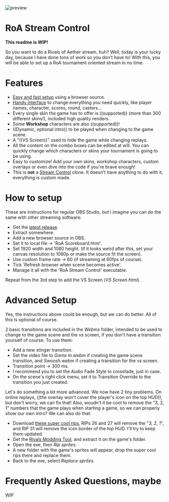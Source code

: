 ![preview](https://cdn.discordapp.com/attachments/574303886869790730/700308095779340298/unknown.png)
# RoA Stream Control

**This readme is WIP!**

So you want to do a Rivals of Aether stream, huh? Well, today is your lucky day, because I have done tons of work so you don’t have to! With this, you will be able to set up a RoA tournament oriented stream in no time.

# Features
- [Easy and fast setup](https://gfycat.com/fragrantfortunatealbacoretuna) using a browser source.
- [Handy interface](https://gfycat.com/slimynimbleequestrian) to change everything you need quickly, like player names, character, scores, round, casters...
- Every single skin the game has to offer is ((supported)) (more than 300 different skins!), included high quality renders.
- Some **Workshop** characters are also ((supported))!
- ((Dynamic, optional intro)) to be played when changing to the game scene.
- A "((VS Screen))" used to hide the game while changing replays.
- All the content on the combo boxes can be edited at will. You can quickly change which characters or skins your tournament is going to be using.
- Easy to customize! Add your own skins, workshop characters, custom overlays or even dive into the code if you're brave enough!
- This is **not** a [Stream Control](http://farpnut.net/StreamControl) clone. It doesn't have anything to do with it, everything is custom made.


# How to setup
These are instructions for regular OBS Studio, but I imagine you can do the same with other streaming software:
- Get the [latest release](https://github.com/Readek/RoA-Stream-Control/releases).
- Extract somewhere.
- Add a new browser source in OBS.
- Set it to local file -> 'RoA Scoreboard.html'.
- Set 1920 width and 1080 height. (if it looks weird after this, set your canvas resolution to 1080p or make the source fit the screen).
- Use custom frame rate -> 60 (if streaming at 60fps of course).
- Tick 'Refresh browser when scene becomes active'.
- Manage it all with the 'RoA Stream Control' executable.

Repeat from the 3rd step to add the VS Screen (*VS Screen.html*).

# Advanced Setup
Yes, the instructions above could be enough, but we can do better. All of this is optional of course.
 
2 basic transitions are included in the *Webms* folder, intended to be used to change to the game scene and the vs screen, if you don't have a transition yourself of course. To use them:
- Add a new stinger transition.
- Set the video file to *Game In.webm* if creating the game scene transition, and *Swoosh.webm* if creating a transition for the vs screen.
- Transition point -> 300 ms.
- I recommend you to set the Audio Fade Style to crossfade, just in case.
- On the scene's right click menu, set it to Transition Override to the transition you just created.

Let's do something a bit more advanced. We now have 2 tiny problems. On online replays, ((the overlay won't cover the player's icon on the top HUD)), but don't worry, we can fix that! Also, woudn't it be cool to remove the "3, 2, 1" numbers that the game plays when starting a game, so we can properly show our own intro? We can also do that:
- Download [these super cool rips](https://drive.google.com/open?id=1NEDii3B50eHT_goADzn6t3_O8Uvok0Gs), RIPs 26 and 27 will remove the "*3, 2, 1*", and RIP 31 will remove the icon border of the top HUD. I'll try to keep them updated.
- Get the [Rivals Modding Tool](https://github.com/jam1garner/rivals-modding-tool/), and extract it on the game's folder.
- Open the exe, then *Rip sprites*.
- A new folder with the game's sprites will appear, drop the super cool rips there and replace them.
- Back to the exe, select *Replace sprites*.

# Frequently Asked Questions, maybe
WIP
